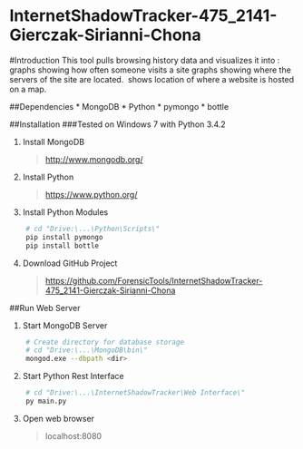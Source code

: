 InternetShadowTracker-475_2141-Gierczak-Sirianni-Chona
======================================================

#Introduction
This tool pulls browsing history data and visualizes it into : graphs showing how often someone visits a site graphs showing where the servers of the site are located.  shows location of where a website is hosted on a map.

##Dependencies
	* MongoDB
	* Python
	* pymongo
	* bottle

##Installation
###Tested on Windows 7 with Python 3.4.2

1. Install MongoDB
	> http://www.mongodb.org/

2. Install Python
	> https://www.python.org/

3. Install Python Modules
```bash
	# cd "Drive:\...\Python\Scripts\"
	pip install pymongo
	pip install bottle
```

4. Download GitHub Project
	> https://github.com/ForensicTools/InternetShadowTracker-475_2141-Gierczak-Sirianni-Chona

##Run Web Server
1. Start MongoDB Server
```bash
	# Create directory for database storage
	# cd "Drive:\...\MongoDB\bin\"
	mongod.exe --dbpath <dir>
```

2. Start Python Rest Interface
```bash
	# cd "Drive:\...\InternetShadowTracker\Web Interface\"
	py main.py
```

3. Open web browser
	>localhost:8080
